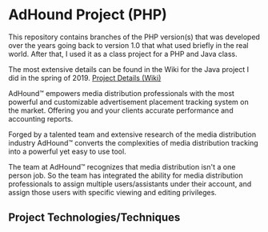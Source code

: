 # AdHound Project (PHP)
This repository contains branches of the PHP version(s) that was developed over the years going back to version 1.0 that what used briefly in the real world. After that, I used it as a class project for a PHP and Java class.

The most extensive details can be found in the Wiki for the Java project I did in the spring of 2019.
[Project Details (Wiki)](https://github.com/kkelm/adhound/wiki)

AdHound™ empowers media distribution professionals with the most powerful and customizable advertisement placement tracking system on the market. Offering you and your clients accurate performance and accounting reports.

Forged by a talented team and extensive research of the media distribution industry AdHound™ converts the complexities of media distribution tracking into a powerful yet easy to use tool.

The team at AdHound™ recognizes that media distribution isn't a one person job. So the team has integrated the ability for media distribution professionals to assign multiple users/assistants under their account, and assign those users with specific viewing and editing privileges.

## Project Technologies/Techniques
